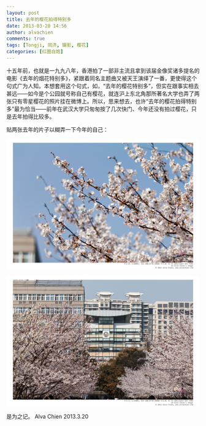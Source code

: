 ```yaml
---
layout: post
title: 去年的樱花拍得特别多
date: 2013-03-20 14:56
author: alvachien
comments: true
tags: [Tongji, 同济, 摄影, 樱花]
categories: [红圈白炮]
---
```

十五年前，也就是一九九八年，香港拍了一部非主流且拿到该届金像奖诸多提名的电影《去年的烟花特别多》，紧跟着同名主题曲又被天王演绎了一番，更使得这个句式广为人知。本想套用这个句式，如，“去年的樱花特别多”，但实在跟事实相去甚远——如今是个公园就号称自己有樱花，就连沪上东北角那所著名大学也弄了两张只有零星樱花的照片挂在微博上。所以，思来想去，也许“去年的樱花拍得特别多”最为恰当——前年在武汉大学只匆匆按了几次快门、今年还没有拍过樱花，只是去年拍得比较多。

贴两张去年的片子以糊弄一下今年的自己：

![樱花](/assets/uploads/2013/03/home_10.jpg)

![爱校路樱花](/assets/uploads/2013/03/8325216035_076d6ba16a_b.jpg)


是为之记。
Alva Chien
2013.3.20

